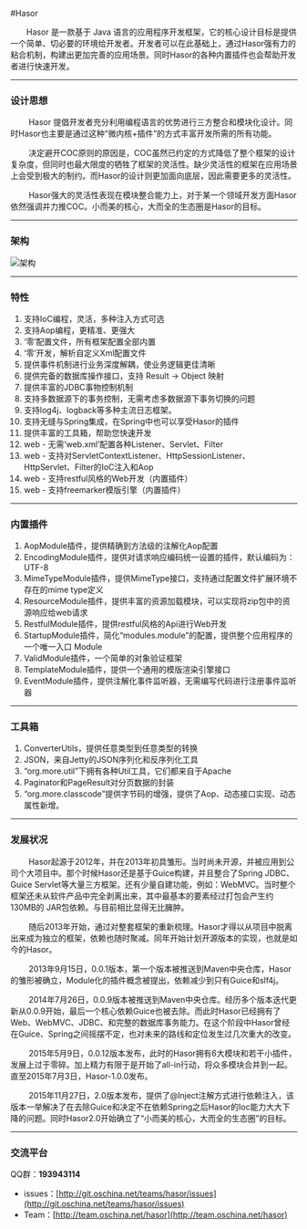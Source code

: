 #Hasor

&emsp;&emsp;Hasor 是一款基于 Java 语言的应用程序开发框架，它的核心设计目标是提供一个简单、切必要的环境给开发者。开发者可以在此基础上，通过Hasor强有力的粘合机制，构建出更加完善的应用场景。同时Hasor的各种内置插件也会帮助开发者进行快速开发。

----------
### 设计思想

&emsp;&emsp; Hasor 提倡开发者充分利用编程语言的优势进行三方整合和模块化设计。同时Hasor也主要是通过这种“微内核+插件”的方式丰富开发所需的所有功能。

&emsp;&emsp; 决定避开COC原则的原因是，COC虽然已约定的方式降低了整个框架的设计复杂度，但同时也最大限度的牺牲了框架的灵活性。缺少灵活性的框架在应用场景上会受到极大的制约。而Hasor的设计则更加面向底层，因此需要更多的灵活性。

&emsp;&emsp; Hasor强大的灵活性表现在模块整合能力上，对于某一个领域开发方面Hasor依然强调并力推COC。小而美的核心，大而全的生态圈是Hasor的目标。

----------
### 架构

![架构](http://static.oschina.net/uploads/space/2015/1127/185946_9TWV_1166271.png)

----------
### 特性
01. 支持IoC编程，灵活，多种注入方式可选
02. 支持Aop编程，更精准、更强大
03. ‘零’配置文件，所有框架配置全部内置
04. ‘零’开发，解析自定义Xml配置文件
05. 提供事件机制进行业务深度解耦，使业务逻辑更佳清晰
06. 提供完备的数据库操作接口，支持 Result -> Object 映射
07. 提供丰富的JDBC事物控制机制
08. 支持多数据源下的事务控制，无需考虑多数据源下事务切换的问题
09. 支持log4j、logback等多种主流日志框架。
10. 支持无缝与Spring集成，在Spring中也可以享受Hasor的插件
11. 提供丰富的工具箱，帮助您快速开发
12. web - 无需‘web.xml’配置各种Listener、Servlet、Filter
13. web - 支持对ServletContextListener、HttpSessionListener、HttpServlet、Filter的IoC注入和Aop
14. web - 支持restful风格的Web开发（内置插件）
15. web - 支持freemarker模版引擎（内置插件）

----------
### 内置插件
01. AopModule插件，提供精确到方法级的注解化Aop配置
02. EncodingModule插件，提供对请求响应编码统一设置的插件，默认编码为：UTF-8
03. MimeTypeModule插件，提供MimeType接口，支持通过配置文件扩展环境不存在的mime type定义
04. ResourceModule插件，提供丰富的资源加载模块，可以实现将zip包中的资源响应给web请求
05. RestfulModule插件，提供restful风格的Api进行Web开发
06. StartupModule插件，简化“modules.module”的配置，提供整个应用程序的一个唯一入口 Module
07. ValidModule插件，一个简单的对象验证框架
08. TemplateModule插件，提供一个通用的模版渲染引擎接口
08. EventModule插件，提供注解化事件监听器，无需编写代码进行注册事件监听器

----------
### 工具箱
01. ConverterUtils，提供任意类型到任意类型的转换
02. JSON，来自Jetty的JSON序列化和反序列化工具
03. “org.more.util”下拥有各种Util工具，它们都来自于Apache
04. Paginator和PageResult对分页数据的封装
05. “org.more.classcode”提供字节码的增强，提供了Aop、动态接口实现、动态属性新增。

----------
### 发展状况

&emsp;&emsp; Hasor起源于2012年，并在2013年初具雏形。当时尚未开源，并被应用到公司个大项目中。那个时候Hasor还是基于Guice构建，并且整合了Spring JDBC、Guice Servlet等大量三方框架。还有少量自建功能，例如：WebMVC。当时整个框架还未从软件产品中完全剥离出来，其中最基本的要素经过打包会产生约 130MB的 JAR包依赖。与目前相比显得无比臃肿。

&emsp;&emsp; 随后2013年开始，通过对整套框架的重新梳理。Hasor才得以从项目中脱离出来成为独立的框架，依赖也随时聚减。同年开始计划开源版本的实现，也就是如今的Hasor。

&emsp;&emsp; 2013年9月15日，0.0.1版本，第一个版本被推送到Maven中央仓库，Hasor的雏形被确立，Module化的插件概念被提出，依赖减少到只有Guice和slf4j。

&emsp;&emsp; 2014年7月26日，0.0.9版本被推送到Maven中央仓库。经历多个版本迭代更新从0.0.9开始，最后一个核心依赖Guice也被去除。而此时Hasor已经拥有了Web、WebMVC、JDBC、和完整的数据库事务能力。在这个阶段中Hasor曾经在Guice、Spring之间摇摆不定，也对未来的路线和定位发生过几次重大的改变。

&emsp;&emsp; 2015年5月9日，0.0.12版本发布，此时的Hasor拥有6大模块和若干小插件，发展上过于零碎。加上精力有限于是开始了all-in行动，将众多模块合并到一起。直至2015年7月3日，Hasor-1.0.0发布。

&emsp;&emsp; 2015年11月27日，2.0版本发布，提供了@Inject注解方式进行依赖注入，该版本一举解决了在去除Guice和决定不在依赖Spring之后Hasor的Ioc能力大大下降的问题。同时Hasor2.0开始确立了“小而美的核心，大而全的生态圈”的目标。

----------
### 交流平台

QQ群：**193943114**

* issues：[http://git.oschina.net/teams/hasor/issues](http://git.oschina.net/teams/hasor/issues)
* Team：[http://team.oschina.net/hasor](http://team.oschina.net/hasor)

<script type="text/javascript">var cnzz_protocol = (("https:" == document.location.protocol) ? " https://" : " http://");document.write(unescape("%3Cspan id='cnzz_stat_icon_1258227832'%3E%3C/span%3E%3Cscript src='" + cnzz_protocol + "s11.cnzz.com/z_stat.php%3Fid%3D1258227832%26show%3Dpic1' type='text/javascript'%3E%3C/script%3E"));</script>